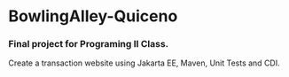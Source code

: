 # BowlingAlley-Quiceno

### Final project for Programing II Class.

Create a transaction website using Jakarta EE, Maven, Unit Tests and CDI.
